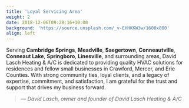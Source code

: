 ```yaml
---
title: 'Loyal Servicing Area'
weight: 2
date: 2018-12-06T09:29:16+10:00
background: 'https://source.unsplash.com/_v-EHHKKW3w/1600x800'
align: left
---
```



Serving **Cambridge Springs**, **Meadville**, **Saegertown**, **Conneautville**, **Conneaut Lake**, **Springboro**, **Linesville**, and surrounding areas, David Lasch Heating & A/C is dedicated to providing quality HVAC solutions for residences and fellow small businesses in Crawford, Mercer, and Erie Counties. With strong community ties, loyal clients, and a legacy of expertise, commitment, and satisfaction, I am grateful for the trust and support that drives my business forward.
<br/>
<blockquote><i>— David Lasch, owner and founder of David Lasch Heating & A/C</i></blockquote>
</div>


